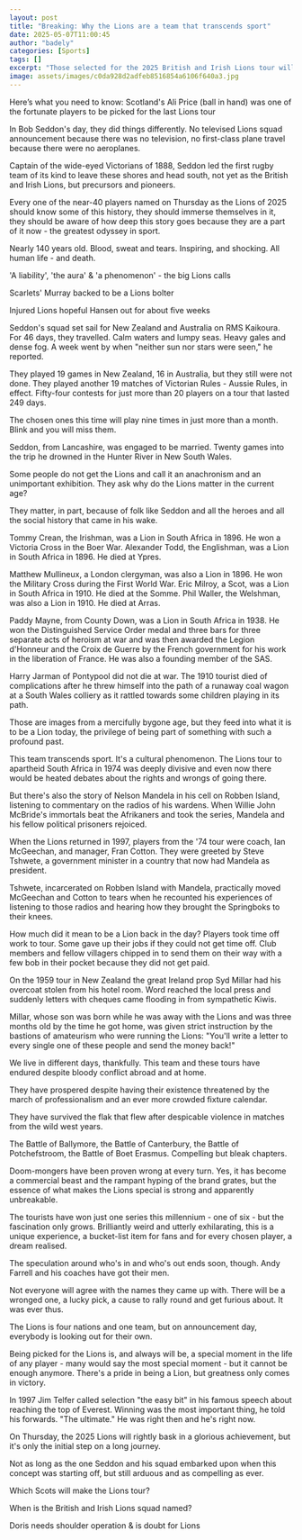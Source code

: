 ```yaml
---
layout: post
title: "Breaking: Why the Lions are a team that transcends sport"
date: 2025-05-07T11:00:45
author: "badely"
categories: [Sports]
tags: []
excerpt: "Those selected for the 2025 British and Irish Lions tour will rightly bask in their achievement - but it's only the initial step on a long journey, wr"
image: assets/images/c0da928d2adfeb8516854a6106f640a3.jpg
---
```


Here’s what you need to know: Scotland's Ali Price (ball in hand) was one of the fortunate players to be picked for the last Lions tour

In Bob Seddon's day, they did things differently. No televised Lions squad announcement because there was no television, no first-class plane travel because there were no aeroplanes.

Captain of the wide-eyed Victorians of 1888, Seddon led the first rugby team of its kind to leave these shores and head south, not yet as the British and Irish Lions, but precursors and pioneers.

Every one of the near-40 players named on Thursday as the Lions of 2025 should know some of this history, they should immerse themselves in it, they should be aware of how deep this story goes because they are a part of it now - the greatest odyssey in sport. 

Nearly 140 years old. Blood, sweat and tears. Inspiring, and shocking. All human life - and death.

'A liability', 'the aura' & 'a phenomenon' - the big Lions calls

Scarlets' Murray backed to be a Lions bolter

Injured Lions hopeful Hansen out for about five weeks

Seddon's squad set sail for New Zealand and Australia on RMS Kaikoura. For 46 days, they travelled. Calm waters and lumpy seas. Heavy gales and dense fog. A week went by when "neither sun nor stars were seen," he reported.

They played 19 games in New Zealand, 16 in Australia, but they still were not done. They played another 19 matches of Victorian Rules - Aussie Rules, in effect. Fifty-four contests for just more than 20 players on a tour that lasted 249 days. 

The chosen ones this time will play nine times in just more than a month. Blink and you will miss them.

Seddon, from Lancashire, was engaged to be married. Twenty games into the trip he drowned in the Hunter River in New South Wales. 

Some people do not get the Lions and call it an anachronism and an unimportant exhibition. They ask why do the Lions matter in the current age?

They matter, in part, because of folk like Seddon and all the heroes and all the social history that came in his wake.

Tommy Crean, the Irishman, was a Lion in South Africa in 1896. He won a Victoria Cross in the Boer War. Alexander Todd, the Englishman, was a Lion in South Africa in 1896. He died at Ypres. 

Matthew Mullineux, a London clergyman, was also a Lion in 1896. He won the Military Cross during the First World War. Eric Milroy, a Scot, was a Lion in South Africa in 1910. He died at the Somme. Phil Waller, the Welshman, was also a Lion in 1910. He died at Arras.

Paddy Mayne, from County Down, was a Lion in South Africa in 1938. He won the Distinguished Service Order medal and three bars for three separate acts of heroism at war and was then awarded the Legion d'Honneur and the Croix de Guerre by the French government for his work in the liberation of France. He was also a founding member of the SAS.

Harry Jarman of Pontypool did not die at war. The 1910 tourist died of complications after he threw himself into the path of a runaway coal wagon at a South Wales colliery as it rattled towards some children playing in its path.

Those are images from a mercifully bygone age, but they feed into what it is to be a Lion today, the privilege of being part of something with such a  profound past.

This team transcends sport. It's a cultural phenomenon. The Lions tour to apartheid South Africa in 1974 was deeply divisive and even now there would be heated debates about the rights and wrongs of going there.

But there's also the story of Nelson Mandela in his cell on Robben Island, listening to commentary on the radios of his wardens. When Willie John McBride's immortals beat the Afrikaners and took the series, Mandela and his fellow political prisoners rejoiced.

When the Lions returned in 1997, players from the '74 tour were coach, Ian McGeechan, and manager, Fran Cotton. They were greeted by Steve Tshwete, a government minister in a country that now had Mandela as president.

Tshwete, incarcerated on Robben Island with Mandela, practically moved McGeechan and Cotton to tears when he recounted his experiences of listening to those radios and hearing how they brought the Springboks to their knees.

How much did it mean to be a Lion back in the day? Players took time off work to tour. Some gave up their jobs if they could not get time off. Club members and fellow villagers chipped in to send them on their way with a few bob in their pocket because they did not get paid.

On the 1959 tour in New Zealand the great Ireland prop Syd Millar had his overcoat stolen from his hotel room. Word reached the local press and suddenly letters with cheques came flooding in from sympathetic Kiwis.

Millar, whose son was born while he was away with the Lions and was three months old by the time he got home, was given strict instruction by the bastions of amateurism who were running the Lions: "You'll write a letter to every single one of these people and send the money back!"

We live in different days, thankfully. This team and these tours have endured despite bloody conflict abroad and at home. 

They have prospered despite having their existence threatened by the march of professionalism and an ever more crowded fixture calendar. 

They have survived the flak that flew after despicable violence in matches from the wild west years.

The Battle of Ballymore, the Battle of Canterbury, the Battle of Potchefstroom, the Battle of Boet Erasmus. Compelling but bleak chapters.

Doom-mongers have been proven wrong at every turn. Yes, it has become a commercial beast and the rampant hyping of the brand grates, but the essence of what makes the Lions special is strong and apparently unbreakable. 

The tourists have won just one series this millennium - one of six -  but the fascination only grows. Brilliantly weird and utterly exhilarating, this is a unique experience, a bucket-list item for fans and for every chosen player, a dream realised.

The speculation around who's in and who's out ends soon, though. Andy Farrell and his coaches have got their men. 

Not everyone will agree with the names they came up with. There will be a wronged one, a lucky pick, a cause to rally round and get furious about. It was ever thus. 

The Lions is four nations and one team, but on announcement day, everybody is looking out for their own.

Being picked for the Lions is, and always will be, a special moment in the life of any player - many would say the most special moment - but it cannot be enough anymore. There's a pride in being a Lion, but greatness only comes in victory.

In 1997 Jim Telfer called selection "the easy bit" in his famous speech about reaching the top of Everest. Winning was the most important thing, he told his forwards. "The ultimate." He was right then and he's right now.

On Thursday, the 2025 Lions will rightly bask in a glorious achievement, but it's only the initial step on a long journey. 

Not as long as the one Seddon and his squad embarked upon when this concept was starting off, but still arduous and as compelling as ever.

Which Scots will make the Lions tour?

When is the British and Irish Lions squad named?

Doris needs shoulder operation & is doubt for Lions

